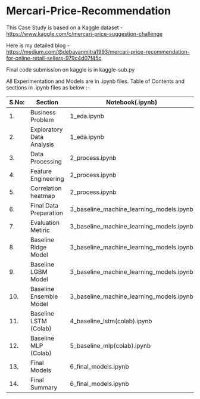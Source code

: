 # Mercari-Price-Recommendation

This Case Study is based on a Kaggle dataset - https://www.kaggle.com/c/mercari-price-suggestion-challenge

Here is my detailed blog - https://medium.com/@debayanmitra1993/mercari-price-recommendation-for-online-retail-sellers-979c4d07f45c

Final code submission on kaggle is in  kaggle-sub.py

All Experimentation and Models are in .ipynb files. Table of Contents and sections in .ipynb files as below :- 

| S.No: | Section  | Notebook(.ipynb) |
| ----  | --------- | ------------- |
| 1.    | Business Problem|  1_eda.ipynb |
| 2.    | Exploratory Data Analysis|  1_eda.ipynb |
| 3.    | Data Processing|  2_process.ipynb |
| 4.    | Feature Engineering|  2_process.ipynb |
| 5.    | Correlation heatmap|  2_process.ipynb |
| 6.    | Final Data Preparation|  3_baseline_machine_learning_models.ipynb |
| 7.    | Evaluation Metiric|  3_baseline_machine_learning_models.ipynb |
| 8.    | Baseline Ridge Model|  3_baseline_machine_learning_models.ipynb |
| 9.    | Baseline LGBM Model|  3_baseline_machine_learning_models.ipynb |
| 10.    | Baseline Ensemble Model|  3_baseline_machine_learning_models.ipynb |
| 11.    | Baseline LSTM (Colab)|  4_baseline_lstm(colab).ipynb |
| 12.    | Baseline MLP (Colab)|  5_baseline_mlp(colab).ipynb |
| 13.    | Final Models|  6_final_models.ipynb |
| 14.    | Final Summary|  6_final_models.ipynb |


